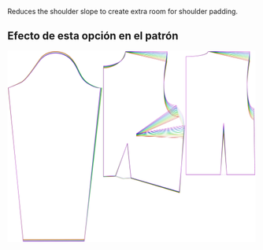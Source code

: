 
Reduces the shoulder slope to create extra room for shoulder padding.


## Efecto de esta opción en el patrón
![This image shows the effect of this option by superimposing several variants that have a different value for this option](breanna_shoulderslopereduction_sample.svg "Effect of this option on the pattern")
